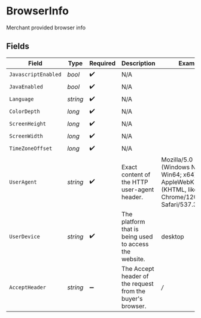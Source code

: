 # BrowserInfo

Merchant provided browser info


## Fields

| Field                                                                                                           | Type                                                                                                            | Required                                                                                                        | Description                                                                                                     | Example                                                                                                         |
| --------------------------------------------------------------------------------------------------------------- | --------------------------------------------------------------------------------------------------------------- | --------------------------------------------------------------------------------------------------------------- | --------------------------------------------------------------------------------------------------------------- | --------------------------------------------------------------------------------------------------------------- |
| `JavascriptEnabled`                                                                                             | *bool*                                                                                                          | :heavy_check_mark:                                                                                              | N/A                                                                                                             |                                                                                                                 |
| `JavaEnabled`                                                                                                   | *bool*                                                                                                          | :heavy_check_mark:                                                                                              | N/A                                                                                                             |                                                                                                                 |
| `Language`                                                                                                      | *string*                                                                                                        | :heavy_check_mark:                                                                                              | N/A                                                                                                             |                                                                                                                 |
| `ColorDepth`                                                                                                    | *long*                                                                                                          | :heavy_check_mark:                                                                                              | N/A                                                                                                             |                                                                                                                 |
| `ScreenHeight`                                                                                                  | *long*                                                                                                          | :heavy_check_mark:                                                                                              | N/A                                                                                                             |                                                                                                                 |
| `ScreenWidth`                                                                                                   | *long*                                                                                                          | :heavy_check_mark:                                                                                              | N/A                                                                                                             |                                                                                                                 |
| `TimeZoneOffset`                                                                                                | *long*                                                                                                          | :heavy_check_mark:                                                                                              | N/A                                                                                                             |                                                                                                                 |
| `UserAgent`                                                                                                     | *string*                                                                                                        | :heavy_check_mark:                                                                                              | Exact content of the HTTP user-agent header.                                                                    | Mozilla/5.0 (Windows NT 10.0; Win64; x64) AppleWebKit/537.36 (KHTML, like Gecko) Chrome/120.0.0.0 Safari/537.36 |
| `UserDevice`                                                                                                    | *string*                                                                                                        | :heavy_check_mark:                                                                                              | The platform that is being used to access the website.                                                          | desktop                                                                                                         |
| `AcceptHeader`                                                                                                  | *string*                                                                                                        | :heavy_minus_sign:                                                                                              | The Accept header of the request from the buyer's browser.                                                      | */*                                                                                                             |